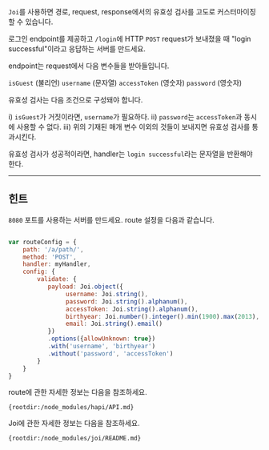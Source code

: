 `Joi`를 사용하면 경로, request, response에서의 유효성 검사를 고도로 커스터마이징 할 수 있습니다.

로그인 endpoint를 제공하고 `/login`에 HTTP `POST` request가 보내졌을 때 "login successful"이라고 응답하는 서버를 만드세요.

endpoint는 request에서 다음 변수들을 받아들입니다.

`isGuest`       (불리언)
`username`      (문자열)
`accessToken`   (영숫자)
`password`      (영숫자)

유효성 검사는 다음 조건으로 구성돼야 합니다.

i)   `isGuest`가 거짓이라면, `username`가 필요하다.
ii)  `password`는 `accessToken`과 동시에 사용할 수 없다.
iii) 위의 기재된 매개 변수 이외의 것들이 보내지면 유효성 검사를 통과시킨다.

유효성 검사가 성공적이라면, handler는 `login successful`라는 문자열을 반환해야 한다.

-----------------------------------------------------------------
## 힌트

`8080` 포트를 사용하는 서버를 만드세요. route 설정을 다음과 같습니다.

```js

var routeConfig = {
    path: '/a/path/',
    method: 'POST',
    handler: myHandler,
    config: {
        validate: {
           payload: Joi.object({
                username: Joi.string(),
                password: Joi.string().alphanum(),
                accessToken: Joi.string().alphanum(),
                birthyear: Joi.number().integer().min(1900).max(2013),
                email: Joi.string().email()
           })
           .options({allowUnknown: true})
           .with('username', 'birthyear')
           .without('password', 'accessToken')
        }
    }
}
```

route에 관한 자세한 정보는 다음을 참조하세요.

    {rootdir:/node_modules/hapi/API.md}

Joi에 관한 자세한 정보는 다음을 참조하세요.

    {rootdir:/node_modules/joi/README.md}
